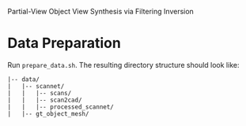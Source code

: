 Partial-View Object View Synthesis via Filtering Inversion

# Data Preparation
Run `prepare_data.sh`. The resulting directory structure should look like:

```
|-- data/
|   |-- scannet/
|   |   |-- scans/
|   |   |-- scan2cad/
|   |   |-- processed_scannet/
|   |-- gt_object_mesh/
```
